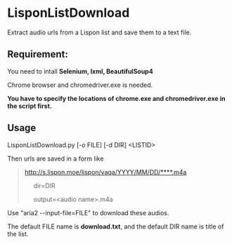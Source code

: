 # LisponListDownload
Extract audio urls from a Lispon list and save them to a text file.

## Requirement:

You need to intall __Selenium, lxml, BeautifulSoup4__

Chrome browser and chromedriver.exe is needed.

__You have to specify the locations of chrome.exe and chromedriver.exe in the script first.__

## Usage

LisponListDownload.py [-o FILE] [-d DIR] \<LISTID\>

Then urls are saved in a form like

>http://s.lispon.moe/lispon/vaqa/YYYY/MM/DD/****.m4a
>
>&nbsp;&nbsp;&nbsp;&nbsp; dir=DIR 	 
>	 
>&nbsp;&nbsp;&nbsp;&nbsp; output=\<audio name\>.m4a

Use "aria2 --input-file=FILE" to download these audios.

The default FILE name is __download.txt__, and the default DIR name is title of the list.
